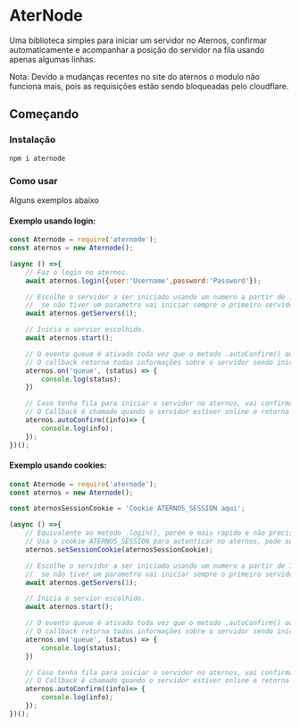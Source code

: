 
# AterNode
Uma biblioteca simples para iniciar um servidor no Aternos, confirmar automaticamente e acompanhar a posição do servidor na fila usando apenas algumas linhas.

Nota: Devido a mudanças recentes no site do aternos o modulo não funciona mais, pois as requisições estão sendo bloqueadas pelo cloudflare.

## Começando
### Instalação
```
npm i aternode
```

### Como usar
Alguns exemplos abaixo

#### Exemplo usando login:
```js
const Aternode = require('aternode');
const aternos = new Aternode();

(async () =>{
    // Faz o login no aternos.
    await aternos.login({user:'Username',password:'Password'});

    // Escolhe o servidor a ser iniciado usando um numero a partir de 1,
    //  se não tiver um parametro vai iniciar sempre o primeiro servidor.
    await aternos.getServers(1);

    // Inicia o servior escolhido.
    await aternos.start();

    // O evento queue é ativado toda vez que o metodo .autoConfirm() ou o metodo .getStatus() verificam o status atual da fila.
    // O callback retorna todas informações sobre o servidor sendo iniciado, incluindo tempo estimado e posição na fila.
    aternos.on('queue', (status) => {
        console.log(status);
    })

    // Caso tenha fila para iniciar o servidor no aternos, vai confirmar automaticamente quando for necessario.
    // O Callback é chamado quando o servidor estiver online e retorna informações do servidor como IP, IP Dinamico e etc...
    aternos.autoConfirm((info)=> {
        console.log(info);
    });
})();
```
#### Exemplo usando cookies:
```js
const Aternode = require('aternode');
const aternos = new Aternode();

const aternosSessionCookie = 'Cookie ATERNOS_SESSION aqui';

(async () =>{
    // Equivalente ao metodo .login(), porém é mais rapido e não precisa fazer requisições.
    // Usa o cookie ATERNOS_SESSION para autenticar no aternos, pode ser usado caso não queira usar login e senha.
    aternos.setSessionCookie(aternosSessionCookie);

    // Escolhe o servidor a ser iniciado usando um numero a partir de 1,
    //  se não tiver um parametro vai iniciar sempre o primeiro servidor.
    await aternos.getServers(1);

    // Inicia o servior escolhido.
    await aternos.start();

    // O evento queue é ativado toda vez que o metodo .autoConfirm() ou o metodo .getStatus() verificam o status atual da fila.
    // O callback retorna todas informações sobre o servidor sendo iniciado, incluindo tempo estimado e posição na fila.
    aternos.on('queue', (status) => {
        console.log(status);
    })

    // Caso tenha fila para iniciar o servidor no aternos, vai confirmar automaticamente quando for necessario.
    // O Callback é chamado quando o servidor estiver online e retorna informações do servidor como IP, IP Dinamico e etc...
    aternos.autoConfirm((info)=> {
        console.log(info);
    });
})();
```
